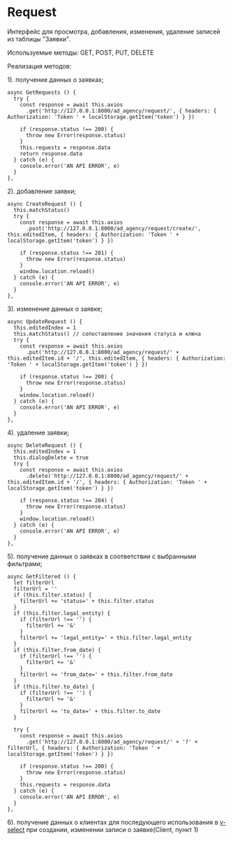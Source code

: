 # Request

Интерфейс для просмотра, добавления, изменения, удаление записей из таблицы "Заявки".

Используемые методы: GET, POST, PUT, DELETE

Реализация методов:

1). получение данных о заявках;
```
async GetRequests () {
  try {
    const response = await this.axios
      .get('http://127.0.0.1:8000/ad_agency/request/', { headers: { Authorization: 'Token ' + localStorage.getItem('token') } })

    if (response.status !== 200) {
      throw new Error(response.status)
    }
    this.requests = response.data
    return response.data
  } catch (e) {
    console.error('AN API ERROR', e)
  }
},
```
2). добавление заявки;
```
async CreateRequest () {
  this.matchStatus()
  try {
    const response = await this.axios
      .post('http://127.0.0.1:8000/ad_agency/request/create/', this.editedItem, { headers: { Authorization: 'Token ' + localStorage.getItem('token') } })

    if (response.status !== 201) {
      throw new Error(response.status)
    }
    window.location.reload()
  } catch (e) {
    console.error('AN API ERROR', e)
  }
},
```
3). изменение данных о заявке;
```
async UpdateRequest () {
  this.editedIndex = 1
  this.matchStatus() // сопоставление значения статуса и ключа
  try {
    const response = await this.axios
      .put('http://127.0.0.1:8000/ad_agency/request/' + this.editedItem.id + '/', this.editedItem, { headers: { Authorization: 'Token ' + localStorage.getItem('token') } })

    if (response.status !== 200) {
      throw new Error(response.status)
    }
    window.location.reload()
  } catch (e) {
    console.error('AN API ERROR', e)
  }
},
```
4). удаление заявки;
```
async DeleteRequest () {
  this.editedIndex = 1
  this.dialogDelete = true
  try {
    const response = await this.axios
      .delete('http://127.0.0.1:8000/ad_agency/request/' + this.editedItem.id + '/', { headers: { Authorization: 'Token ' + localStorage.getItem('token') } })

    if (response.status !== 204) {
      throw new Error(response.status)
    }
    window.location.reload()
  } catch (e) {
    console.error('AN API ERROR', e)
  }
},
```
5). получение данных о заявках в соответствии с выбранными фильтрами;
```
async GetFiltered () {
  let filterUrl
  filterUrl = ''
  if (this.filter.status) {
    filterUrl += 'status=' + this.filter.status
  }
  if (this.filter.legal_entity) {
    if (filterUrl !== '') {
      filterUrl += '&'
    }
    filterUrl += 'legal_entity=' + this.filter.legal_entity
  }
  if (this.filter.from_date) {
    if (filterUrl !== '') {
      filterUrl += '&'
    }
    filterUrl += 'from_date=' + this.filter.from_date
  }
  if (this.filter.to_date) {
    if (filterUrl !== '') {
      filterUrl += '&'
    }
    filterUrl += 'to_date=' + this.filter.to_date
  }

  try {
    const response = await this.axios
      .get('http://127.0.0.1:8000/ad_agency/request/' + '?' + filterUrl, { headers: { Authorization: 'Token ' + localStorage.getItem('token') } })

    if (response.status !== 200) {
      throw new Error(response.status)
    }
    this.requests = response.data
  } catch (e) {
    console.error('AN API ERROR', e)
  }
},
```
6). получение данных о клиентах для последующего использования в [v-select](https://vuetifyjs.com/en/api/v-select/) при создании, изменении записи о заявке(Client, пункт 1)